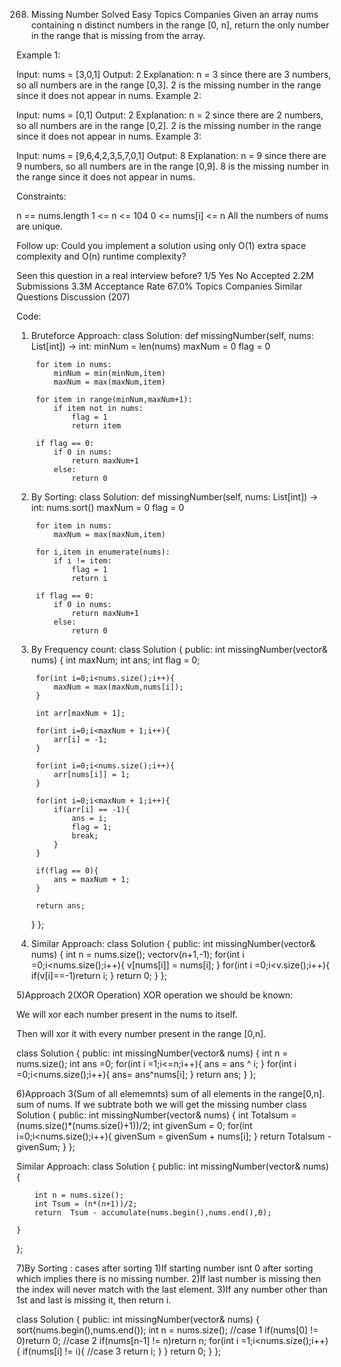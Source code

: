 268. Missing Number
Solved
Easy
Topics
Companies
Given an array nums containing n distinct numbers in the range [0, n], return the only number in the range that is missing from the array.

 

Example 1:

Input: nums = [3,0,1]
Output: 2
Explanation: n = 3 since there are 3 numbers, so all numbers are in the range [0,3]. 2 is the missing number in the range since it does not appear in nums.
Example 2:

Input: nums = [0,1]
Output: 2
Explanation: n = 2 since there are 2 numbers, so all numbers are in the range [0,2]. 2 is the missing number in the range since it does not appear in nums.
Example 3:

Input: nums = [9,6,4,2,3,5,7,0,1]
Output: 8
Explanation: n = 9 since there are 9 numbers, so all numbers are in the range [0,9]. 8 is the missing number in the range since it does not appear in nums.
 

Constraints:

n == nums.length
1 <= n <= 104
0 <= nums[i] <= n
All the numbers of nums are unique.
 

Follow up: Could you implement a solution using only O(1) extra space complexity and O(n) runtime complexity?


Seen this question in a real interview before?
1/5
Yes
No
Accepted
2.2M
Submissions
3.3M
Acceptance Rate
67.0%
Topics
Companies
Similar Questions
Discussion (207)

Code:
1) Bruteforce Approach:
class Solution:
    def missingNumber(self, nums: List[int]) -> int:
        minNum = len(nums)
        maxNum = 0
        flag = 0

        for item in nums:
            minNum = min(minNum,item)
            maxNum = max(maxNum,item)
        
        for item in range(minNum,maxNum+1):
            if item not in nums:
                flag = 1
                return item

        if flag == 0:
            if 0 in nums:
                return maxNum+1
            else:
                return 0

2) By Sorting:
class Solution:
    def missingNumber(self, nums: List[int]) -> int:
        nums.sort()
        maxNum = 0
        flag  = 0

        for item in nums:
            maxNum = max(maxNum,item)
        
        for i,item in enumerate(nums):
            if i != item:
                flag = 1
                return i
        
        if flag == 0:
            if 0 in nums:
                return maxNum+1
            else:
                return 0

3) By Frequency count:
class Solution {
public:
    int missingNumber(vector<int>& nums) {
        int maxNum;
        int ans;
        int flag = 0;

        for(int i=0;i<nums.size();i++){
            maxNum = max(maxNum,nums[i]);
        }

        int arr[maxNum + 1];

        for(int i=0;i<maxNum + 1;i++){
            arr[i] = -1;
        }

        for(int i=0;i<nums.size();i++){
            arr[nums[i]] = 1;
        }

        for(int i=0;i<maxNum + 1;i++){
            if(arr[i] == -1){
                ans = i;
                flag = 1;
                break;
            }
        }

        if(flag == 0){
            ans = maxNum + 1;
        }

        return ans;
    }
};

4) Similar Approach:
class Solution {
public:
    int missingNumber(vector<int>& nums) {
        int n = nums.size();
        vector<int>v(n+1,-1);
        for(int i =0;i<nums.size();i++){
            v[nums[i]] = nums[i];
        }
        for(int i =0;i<v.size();i++){
            if(v[i]==-1)return i;
        }
        return 0;
    }
};

5)Approach 2(XOR Operation)
XOR operation we should be known:

We will xor each number present in the nums to itself.

Then will xor it with every number present in the range [0,n].

class Solution {
public:
    int missingNumber(vector<int>& nums) {
        int n = nums.size();
        int ans =0;
        for(int i =1;i<=n;i++){
            ans = ans ^ i;
        }
        for(int i =0;i<nums.size();i++){
            ans= ans^nums[i];
        }
        return ans;
    }
};

6)Approach 3(Sum of all elememnts)
sum of all elements in the range[0,n].
sum of nums.
If we subtrate both we will get the missing number
class Solution {
public:
    int missingNumber(vector<int>& nums) {
        int Totalsum = (nums.size()*(nums.size()+1))/2;
        int givenSum = 0;
        for(int i=0;i<nums.size();i++){
            givenSum = givenSum + nums[i];
        }
        return Totalsum - givenSum;
    }
};

Similar Approach:
class Solution {
public:
    int missingNumber(vector<int>& nums) {
        
        int n = nums.size();
        int Tsum = (n*(n+1))/2;
        return  Tsum - accumulate(nums.begin(),nums.end(),0);
        
    }
}; 

7)By Sorting :
cases after sorting
    1)If starting number isnt 0 after sorting which implies there is no missing number.
    2)If last number is missing then the index will never match with the last element.
    3)If any number other than 1st and last is missing it, then return i.

class Solution {
public:
    int missingNumber(vector<int>& nums) {
        sort(nums.begin(),nums.end());
        int n = nums.size();
        //case 1
        if(nums[0] != 0)return 0;
        //case 2 
        if(nums[n-1] != n)return n;
        for(int i =1;i<nums.size();i++){
            if(nums[i] != i){
            //case 3
            return i;
            }
        }
        return 0;
    }
};